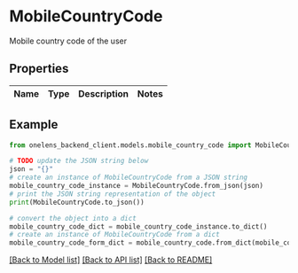 # MobileCountryCode

Mobile country code of the user

## Properties

Name | Type | Description | Notes
------------ | ------------- | ------------- | -------------

## Example

```python
from onelens_backend_client.models.mobile_country_code import MobileCountryCode

# TODO update the JSON string below
json = "{}"
# create an instance of MobileCountryCode from a JSON string
mobile_country_code_instance = MobileCountryCode.from_json(json)
# print the JSON string representation of the object
print(MobileCountryCode.to_json())

# convert the object into a dict
mobile_country_code_dict = mobile_country_code_instance.to_dict()
# create an instance of MobileCountryCode from a dict
mobile_country_code_form_dict = mobile_country_code.from_dict(mobile_country_code_dict)
```
[[Back to Model list]](../README.md#documentation-for-models) [[Back to API list]](../README.md#documentation-for-api-endpoints) [[Back to README]](../README.md)


